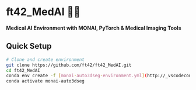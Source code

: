 # ft42_MedAI 🏥🤖

**Medical AI Environment with MONAI, PyTorch & Medical Imaging Tools**

## Quick Setup

```bash
# Clone and create environment
git clone https://github.com/ft42/ft42_MedAI.git
cd ft42_MedAI
conda env create -f [monai-auto3dseg-environment.yml](http://_vscodecontentref_/0)
conda activate monai-auto3dseg
